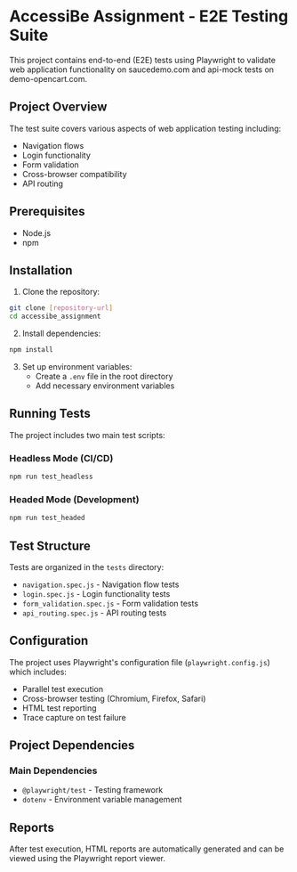 # AccessiBe Assignment - E2E Testing Suite

This project contains end-to-end (E2E) tests using Playwright to validate web application functionality on saucedemo.com and api-mock tests on demo-opencart.com.

## Project Overview

The test suite covers various aspects of web application testing including:
- Navigation flows
- Login functionality
- Form validation
- Cross-browser compatibility
- API routing

## Prerequisites

- Node.js 
- npm 

## Installation

1. Clone the repository:
```bash
git clone [repository-url]
cd accessibe_assignment
```

2. Install dependencies:
```bash
npm install
```

3. Set up environment variables:
   - Create a `.env` file in the root directory
   - Add necessary environment variables 

## Running Tests

The project includes two main test scripts:

### Headless Mode (CI/CD)
```bash
npm run test_headless
```

### Headed Mode (Development)
```bash
npm run test_headed
```

## Test Structure

Tests are organized in the `tests` directory:
- `navigation.spec.js` - Navigation flow tests
- `login.spec.js` - Login functionality tests
- `form_validation.spec.js` - Form validation tests
- `api_routing.spec.js` - API routing tests
## Configuration

The project uses Playwright's configuration file (`playwright.config.js`) which includes:
- Parallel test execution
- Cross-browser testing (Chromium, Firefox, Safari)
- HTML test reporting
- Trace capture on test failure

## Project Dependencies

### Main Dependencies
- `@playwright/test` - Testing framework
- `dotenv` - Environment variable management

## Reports

After test execution, HTML reports are automatically generated and can be viewed using the Playwright report viewer.

